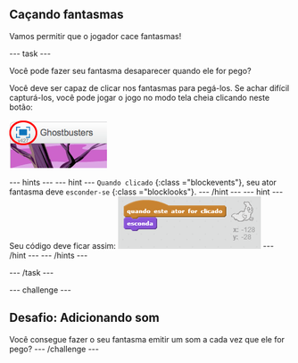 ## Caçando fantasmas

Vamos permitir que o jogador cace fantasmas!

\--- task \---

Você pode fazer seu fantasma desaparecer quando ele for pego?

Você deve ser capaz de clicar nos fantasmas para pegá-los. Se achar difícil capturá-los, você pode jogar o jogo no modo tela cheia clicando neste botão:

![screenshot](images/ghost-fullscreen.png)

\--- hints \--- \--- hint \--- `Quando clicado` {:class ="blockevents"}, seu ator fantasma deve `esconder-se` {:class ="blocklooks"}. \--- /hint \--- \--- hint \--- Seu código deve ficar assim: ![screenshot](images/ghost-catch-code.png) \--- /hint \--- \--- /hints \---

\--- /task \---

\--- challenge \---

## Desafio: Adicionando som

Você consegue fazer o seu fantasma emitir um som a cada vez que ele for pego? \--- /challenge \---